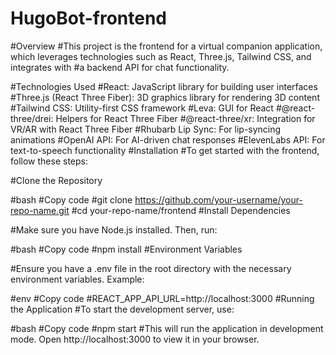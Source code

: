 # HugoBot-frontend
#Overview
#This project is the frontend for a virtual companion application, which leverages technologies such as React, Three.js, Tailwind CSS, and integrates with #a backend API for chat functionality.

#Technologies Used
#React: JavaScript library for building user interfaces
#Three.js (React Three Fiber): 3D graphics library for rendering 3D content
#Tailwind CSS: Utility-first CSS framework
#Leva: GUI for React
#@react-three/drei: Helpers for React Three Fiber
#@react-three/xr: Integration for VR/AR with React Three Fiber
#Rhubarb Lip Sync: For lip-syncing animations
#OpenAI API: For AI-driven chat responses
#ElevenLabs API: For text-to-speech functionality
#Installation
#To get started with the frontend, follow these steps:

#Clone the Repository

#bash
#Copy code
#git clone https://github.com/your-username/your-repo-name.git
#cd your-repo-name/frontend
#Install Dependencies

#Make sure you have Node.js installed. Then, run:

#bash
#Copy code
#npm install
#Environment Variables

#Ensure you have a .env file in the root directory with the necessary environment variables. Example:

#env
#Copy code
#REACT_APP_API_URL=http://localhost:3000
#Running the Application
#To start the development server, use:

#bash
#Copy code
#npm start
#This will run the application in development mode. Open http://localhost:3000 to view it in your browser.
